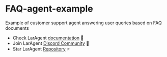 # FAQ-agent-example

Example of customer support agent answering user queries based on FAQ documents

-   Check LarAgent [documentation](https://docs.laragent.ai/introduction) 📄
-   Join LarAgent [Discord Community](https://discord.gg/NAczq2T9F8) 💪
-   Star LarAgent [Repository](https://github.com/maestroerror/laragent) ⭐
